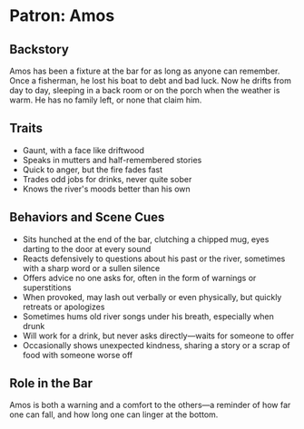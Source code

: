 # Patron: Amos

## Backstory

Amos has been a fixture at the bar for as long as anyone can remember. Once a fisherman, he lost his boat to debt and bad luck. Now he drifts from day to day, sleeping in a back room or on the porch when the weather is warm. He has no family left, or none that claim him.

## Traits

- Gaunt, with a face like driftwood
- Speaks in mutters and half-remembered stories
- Quick to anger, but the fire fades fast
- Trades odd jobs for drinks, never quite sober
- Knows the river's moods better than his own

## Behaviors and Scene Cues

- Sits hunched at the end of the bar, clutching a chipped mug, eyes darting to the door at every sound
- Reacts defensively to questions about his past or the river, sometimes with a sharp word or a sullen silence
- Offers advice no one asks for, often in the form of warnings or superstitions
- When provoked, may lash out verbally or even physically, but quickly retreats or apologizes
- Sometimes hums old river songs under his breath, especially when drunk
- Will work for a drink, but never asks directly—waits for someone to offer
- Occasionally shows unexpected kindness, sharing a story or a scrap of food with someone worse off

## Role in the Bar

Amos is both a warning and a comfort to the others—a reminder of how far one can fall, and how long one can linger at the bottom. 